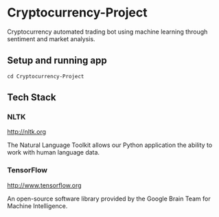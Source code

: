 # Cryptocurrency-Project

Cryptocurrency automated trading bot using machine learning through sentiment and market analysis.

## Setup and running app
```
cd Cryptocurrency-Project
```

## Tech Stack

### NLTK

http://nltk.org

The Natural Language Toolkit allows our Python application the ability to work with human language data.

### TensorFlow

http://www.tensorflow.org

An open-source software library provided by the Google Brain Team for Machine Intelligence.


